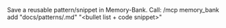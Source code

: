 Save a reusable pattern/snippet in Memory-Bank.
Call: /mcp memory_bank add "docs/patterns/<name>.md" "<bullet list + code snippet>"
